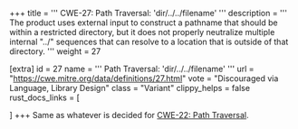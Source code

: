 +++
title = '''
CWE-27: Path Traversal: 'dir/../../filename'
'''
description	= '''
The product uses external input to construct a pathname that should be within a restricted directory, but it does not properly neutralize multiple internal "../" sequences that can resolve to a location that is outside of that directory.
'''
weight = 27

[extra]
id = 27
name = '''
Path Traversal: 'dir/../../filename'
'''
url = "https://cwe.mitre.org/data/definitions/27.html"
vote = "Discouraged via Language, Library Design"
class = "Variant"
clippy_helps = false
rust_docs_links = [

]
+++
Same as whatever is decided for [CWE-22: Path Traversal](rust-are-we-secure-yet/cwes/cwe-22).
